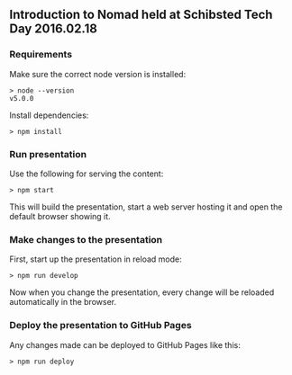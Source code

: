 ## Introduction to Nomad held at Schibsted Tech Day 2016.02.18

### Requirements

Make sure the correct node version is installed:

```
> node --version
v5.0.0

```

Install dependencies:

```
> npm install
```

### Run presentation

Use the following for serving the content:

```
> npm start
```

This will build the presentation, start a web server hosting it and
open the default browser showing it.

### Make changes to the presentation

First, start up the presentation in reload mode:

```
> npm run develop
```

Now when you change the presentation, every change will be reloaded
automatically in the browser.

### Deploy the presentation to GitHub Pages

Any changes made can be deployed to GitHub Pages like this:

```
> npm run deploy
```
